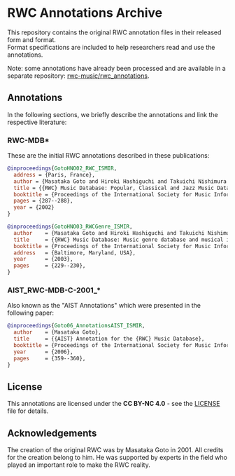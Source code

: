 # RWC Annotations Archive

This repository contains the original RWC annotation files in their released form and format.  
Format specifications are included to help researchers read and use the annotations.

Note: some annotations have already been processed and are available in a separate repository: [rwc-music/rwc_annotations](https://github.com/rwc-music/rwc_annotations).

## Annotations

In the following sections, we briefly describe the annotations and link the respective literature:

### RWC-MDB*

These are the initial RWC annotations described in these publications:

```bibtex
@inproceedings{GotoHNO02_RWC_ISMIR,
  address = {Paris, France},
  author = {Masataka Goto and Hiroki Hashiguchi and Takuichi Nishimura and Ryuichi Oka},
  title = {{RWC} Music Database: Popular, Classical and Jazz Music Databases},
  booktitle = {Proceedings of the International Society for Music Information Retrieval Conference ({ISMIR})},
  pages = {287--288},
  year = {2002}
}
```

```bibtex
@inproceedings{GotoHNO03_RWCGenre_ISMIR,
  author    = {Masataka Goto and Hiroki Hashiguchi and Takuichi Nishimura and Ryuichi Oka},
  title     = {{RWC} Music Database: Music genre database and musical instrument sound database},
  booktitle = {Proceedings of the International Society for Music Information Retrieval Conference ({ISMIR})},
  address   = {Baltimore, Maryland, USA},
  year      = {2003},
  pages     = {229--230},
}
```

### AIST_RWC-MDB-C-2001_*

Also known as the "AIST Annotations" which were presented in the following paper:

```bibtex
@inproceedings{Goto06_AnnotationsAIST_ISMIR,
  author    = {Masataka Goto},
  title     = {{AIST} Annotation for the {RWC} Music Database},
  booktitle = {Proceedings of the International Society for Music Information Retrieval Conference ({ISMIR})},
  year      = {2006},
  pages     = {359--360},
}
```

## License

This annotations are licensed under the **CC BY-NC 4.0** - see the [LICENSE](./LICENSE) file for details.

## Acknowledgements

The creation of the original RWC was by Masataka Goto in 2001. All credits for the creation belong to him.
He was supported by experts in the field who played an important role to make the RWC reality.
